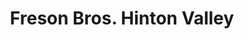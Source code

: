 ---
title: "Freson Bros. Hinton Valley"
url: /hinton/freson-bros-hinton-valley/
shop: supermarket
---